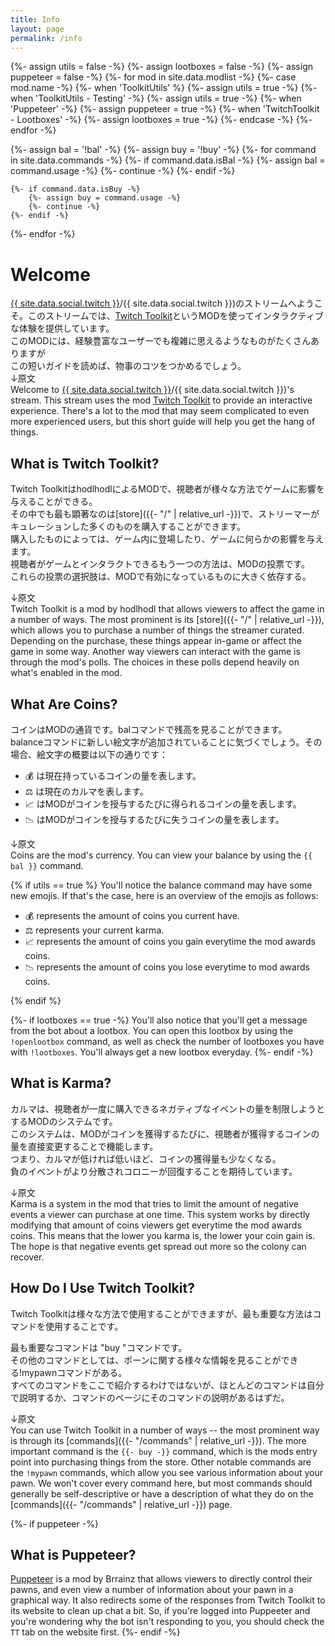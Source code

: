 ```yaml
---
title: Info
layout: page
permalink: /info
---
```


{%- assign utils = false -%}
{%- assign lootboxes = false -%}
{%- assign puppeteer = false -%}
{%- for mod in site.data.modlist -%}
    {%- case mod.name -%}
        {%- when 'ToolkitUtils' %}
            {%- assign utils = true -%}
        {%- when 'ToolkitUtils - Testing' -%}
            {%- assign utils = true -%}
        {%- when 'Puppeteer' -%}
            {%- assign puppeteer = true -%}
        {%- when 'TwitchToolkit - Lootboxes' -%}
            {%- assign lootboxes = true -%}
    {%- endcase -%}
{%- endfor -%}


{%- assign bal = '!bal' -%}
{%- assign buy = '!buy' -%}
{%- for command in site.data.commands -%}
    {%- if command.data.isBal -%}
        {%- assign bal = command.usage -%}
        {%- continue -%}
    {%- endif -%}

    {%- if command.data.isBuy -%}
        {%- assign buy = command.usage -%}
        {%- continue -%}
    {%- endif -%}
{%- endfor -%}

# Welcome
[{{ site.data.social.twitch }}](https://www.twitch.tv/uchiki)/{{ site.data.social.twitch }})のストリームへようこそ。このストリームでは、[Twitch Toolkit](https://steamcommunity.com/sharedfiles/filedetails/?id=1718525787)というMODを使ってインタラクティブな体験を提供しています。<br/>
このMODには、経験豊富なユーザーでも複雑に思えるようなものがたくさんありますが<br/>
この短いガイドを読めば、物事のコツをつかめるでしょう。<br/>
↓原文<br/>
Welcome to [{{ site.data.social.twitch }}](https://www.twitch.tv/uchiki)/{{ site.data.social.twitch }})'s stream.
This stream uses the mod
[Twitch Toolkit](https://steamcommunity.com/sharedfiles/filedetails/?id=1718525787) to provide an
interactive experience. There's a lot to the mod that may seem complicated to even more experienced
users, but this short guide will help you get the hang of things.

## What is Twitch Toolkit?
Twitch ToolkitはhodlhodlによるMODで、視聴者が様々な方法でゲームに影響を与えることができる。<br/>
その中でも最も顕著なのは[store]({{- "/" | relative_url -}})で、ストリーマーがキュレーションした多くのものを購入することができます。<br/>
購入したものによっては、ゲーム内に登場したり、ゲームに何らかの影響を与えます。<br/>
視聴者がゲームとインタラクトできるもう一つの方法は、MODの投票です。<br/>
これらの投票の選択肢は、MODで有効になっているものに大きく依存する。

↓原文<br/>
Twitch Toolkit is a mod by hodlhodl that allows viewers to affect the game in a number of ways. The
most prominent is its [store]({{- "/" | relative_url -}}), which allows you to purchase a number of
things the streamer curated. Depending on the purchase, these things appear in-game or affect the
game in some way. Another way viewers can interact with the game is through the mod's polls. The
choices in these polls depend heavily on what's enabled in the mod.

## What Are Coins?
コインはMODの通貨です。balコマンドで残高を見ることができます。<br/>
balanceコマンドに新しい絵文字が追加されていることに気づくでしょう。その場合、絵文字の概要は以下の通りです：<br/>
- 💰 は現在持っているコインの量を表します。
- ⚖ は現在のカルマを表します。
- 📈 はMODがコインを授与するたびに得られるコインの量を表します。
- 📉 はMODがコインを授与するたびに失うコインの量を表します。

↓原文<br/>
Coins are the mod's currency. You can view your balance by using the `{{ bal }}` command. 

{% if utils == true %}
You'll notice the balance command may have some new emojis. If that's the case, here is an overview
of the emojis as follows:

- 💰 represents the amount of coins you current have.
- ⚖ represents your current karma.
- 📈 represents the amount of coins you gain everytime the mod awards coins.
- 📉 represents the amount of coins you lose everytime to mod awards coins.

{% endif %}


{%- if lootboxes == true -%}
You'll also notice that you'll get a message from the bot about a lootbox. You can open this lootbox
by using the `!openlootbox` command, as well as check the number of lootboxes you have with `!lootboxes`.
You'll always get a new lootbox everyday.
{%- endif -%}

## What is Karma?
カルマは、視聴者が一度に購入できるネガティブなイベントの量を制限しようとするMODのシステムです。<br/>
このシステムは、MODがコインを獲得するたびに、視聴者が獲得するコインの量を直接変更することで機能します。<br/>
つまり、カルマが低ければ低いほど、コインの獲得量も少なくなる。<br/>
負のイベントがより分散されコロニーが回復することを期待しています。

↓原文<br/>
Karma is a system in the mod that tries to limit the amount of negative events a viewer can purchase at
one time. This system works by directly modifying that amount of coins viewers get everytime the mod
awards coins. This means that the lower you karma is, the lower your coin gain is. The hope is that
negative events get spread out more so the colony can recover.

## How Do I Use Twitch Toolkit?
Twitch Toolkitは様々な方法で使用することができますが、最も重要な方法はコマンドを使用することです。

最も重要なコマンドは "buy "コマンドです。<br/>
その他のコマンドとしては、ポーンに関する様々な情報を見ることができる!mypawnコマンドがある。<br/>
すべてのコマンドをここで紹介するわけではないが、ほとんどのコマンドは自分で説明するか、コマンドのページにそのコマンドの説明があるはずだ。

↓原文<br/>
You can use Twitch Toolkit in a number of ways -- the most prominent way is through its
[commands]({{- "/commands" | relative_url -}}). The more important command is the `{{- buy -}}`
command, which is the mods entry point into purchasing things from the store. Other notable commands
are the `!mypawn` commands, which allow you see various information about your pawn. We won't cover
every command here, but most commands should generally be self-descriptive or have a description of
what they do on the [commands]({{- "/commands" | relative_url -}}) page.


{%- if puppeteer -%}
<br/>
## What is Puppeteer?

[Puppeteer](https://steamcommunity.com/sharedfiles/filedetails/?id=2057192142) is a mod by Brrainz that
allows viewers to directly control their pawns, and even view a number of information about your pawn in
a graphical way. It also redirects some of the responses from Twitch Toolkit to its website to clean up
chat a bit. So, if you're logged into Puppeeter and you're wondering why the bot isn't responding to you,
you should check the `TT` tab on the website first.
{%- endif -%}

